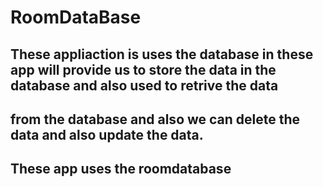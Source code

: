 # RoomDataBase

## These appliaction is uses the database in these app will provide us to store the data in the database and also used to retrive the data
## from the database and also we can delete the data and also update the data.
## These app uses the roomdatabase
